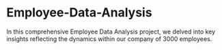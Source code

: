 # Employee-Data-Analysis
In this comprehensive Employee Data Analysis project, we delved into key insights reflecting the dynamics within our company of 3000 employees.
